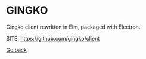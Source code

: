 # GINGKO
 
 Gingko client rewritten in Elm, packaged with Electron.
 
 SITE: https://github.com/gingko/client

 [Go back](https://portable-linux-apps.github.io/apps.html)
